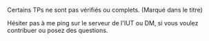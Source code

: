 Certains TPs ne sont pas vérifiés ou complets. (Marqué dans le titre)

Hésiter pas à me ping sur le serveur de l'IUT ou DM, si vous voulez contribuer ou posez des questions.
